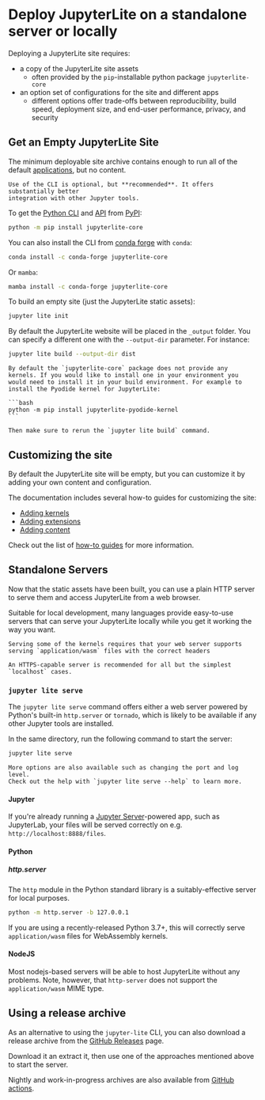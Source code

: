 # Deploy JupyterLite on a standalone server or locally

Deploying a JupyterLite site requires:

- a copy of the JupyterLite site assets
  - often provided by the `pip`-installable python package `jupyterlite-core`
- an option set of configurations for the site and different apps
  - different options offer trade-offs between reproducibility, build speed, deployment
    size, and end-user performance, privacy, and security

## Get an Empty JupyterLite Site

The minimum deployable site archive contains enough to run all of the default
[applications](./using.md#applications), but no content.

```{hint}
Use of the CLI is optional, but **recommended**. It offers substantially better
integration with other Jupyter tools.
```

To get the [Python CLI](../reference/cli.ipynb) and [API](../reference/api/index.md)
from [PyPI]:

```bash
python -m pip install jupyterlite-core
```

You can also install the CLI from [conda forge] with `conda`:

```bash
conda install -c conda-forge jupyterlite-core
```

Or `mamba`:

```bash
mamba install -c conda-forge jupyterlite-core
```

To build an empty site (just the JupyterLite static assets):

```bash
jupyter lite init
```

By default the JupyterLite website will be placed in the `_output` folder. You can
specify a different one with the `--output-dir` parameter. For instance:

```bash
jupyter lite build --output-dir dist
```

````{note}
By default the `jupyterlite-core` package does not provide any kernels. If you would like to install one in your environment you would need to install it in your build environment. For example to install the Pyodide kernel for JupyterLite:

```bash
python -m pip install jupyterlite-pyodide-kernel
```

Then make sure to rerun the `jupyter lite build` command.
````

## Customizing the site

By default the JupyterLite site will be empty, but you can customize it by adding your
own content and configuration.

The documentation includes several how-to guides for customizing the site:

- [Adding kernels](../howto/configure/kernels.md)
- [Adding extensions](../howto/configure/simple_extensions.md)
- [Adding content](../howto/content/files.md)

Check out the list of [how-to guides](../howto/index.md) for more information.

## Standalone Servers

Now that the static assets have been built, you can use a plain HTTP server to serve
them and access JupyterLite from a web browser.

Suitable for local development, many languages provide easy-to-use servers that can
serve your JupyterLite locally while you get it working the way you want.

```{warning}
Serving some of the kernels requires that your web server supports
serving `application/wasm` files with the correct headers
```

```{hint}
An HTTPS-capable server is recommended for all but the simplest `localhost` cases.
```

### `jupyter lite serve`

The `jupyter lite serve` command offers either a web server powered by Python's built-in
`http.server` or `tornado`, which is likely to be available if any other Jupyter tools
are installed.

In the same directory, run the following command to start the server:

```bash
jupyter lite serve
```

```{note}
More options are also available such as changing the port and log level.
Check out the help with `jupyter lite serve --help` to learn more.
```

#### Jupyter

If you're already running a [Jupyter Server]-powered app, such as JupyterLab, your files
will be served correctly on e.g. `http://localhost:8888/files`.

#### Python

##### http.server

The `http` module in the Python standard library is a suitably-effective server for
local purposes.

```bash
python -m http.server -b 127.0.0.1
```

If you are using a recently-released Python 3.7+, this will correctly serve
`application/wasm` files for WebAssembly kernels.

#### NodeJS

Most nodejs-based servers will be able to host JupyterLite without any problems. Note,
however, that `http-server` does not support the `application/wasm` MIME type.

## Using a release archive

As an alternative to using the `jupyter-lite` CLI, you can also download a release
archive from the [GitHub Releases][releases] page.

Download it an extract it, then use one of the approaches mentioned above to start the
server.

Nightly and work-in-progress archives are also available from [GitHub actions].

[github actions]: https://github.com/jupyterlite/jupyterlite/actions
[releases]: https://github.com/jupyterlite/jupyterlite/releases
[pypi]: https://pypi.org/project/jupyterlite/
[conda forge]: https://conda-forge.org/
[jupyter server]: https://jupyter-server.readthedocs.io/en/latest/
